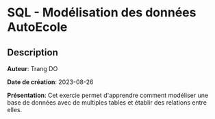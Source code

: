 # SQL - Modélisation des données AutoEcole

## Description
__Auteur__: Trang DO

__Date de création__: 2023-08-26

__Présentation__: Cet exercie permet d'apprendre comment modéliser une base de données avec de multiples tables et établir des relations entre elles.
